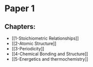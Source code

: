# Paper 1

## Chapters:
- [[1-Stoichiometric Relationships]]
-  [[2-Atomic Structure]]
-  [[3-Periodicity]]
-  [[4-Chemical Bonding and Structure]]
-  [[5-Energetics and thermochemistry]]
